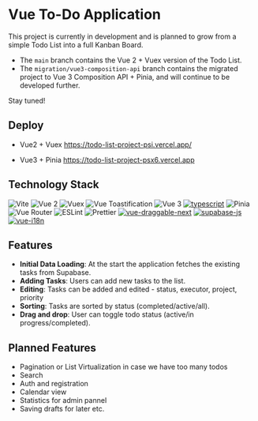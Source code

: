 # Vue To-Do Application

This project is currently in development and is planned to grow from a simple Todo List into a full Kanban Board.

- The `main` branch contains the Vue 2 + Vuex version of the Todo List.
- The `migration/vue3-composition-api` branch contains the migrated project to Vue 3 Composition API + Pinia, and will continue to be developed further.

Stay tuned!

## Deploy

- Vue2 + Vuex https://todo-list-project-psi.vercel.app/

- Vue3 + Pinia https://todo-list-project-psx6.vercel.app

## Technology Stack

![Vite](https://img.shields.io/badge/Vite-646CFF?style=for-the-badge&logo=vite&logoColor=white)
![Vue 2](https://img.shields.io/badge/Vue%202-35495E?style=for-the-badge&logo=vue.js&logoColor=4FC08D)
![Vuex](https://img.shields.io/badge/Vuex-35495E?style=for-the-badge&logo=vue.js&logoColor=4FC08D)
![Vue Toastification](https://img.shields.io/badge/Vue--Toastification-FF5E00?style=for-the-badge&logo=vue.js&logoColor=white)
![Vue 3](https://img.shields.io/badge/Vue%203-42b883?style=for-the-badge&logo=vue.js&logoColor=white)
[![typescript](https://img.shields.io/npm/v/typescript.svg?style=flat-square)](https://www.npmjs.com/package/typescript)
![Pinia](https://img.shields.io/badge/Pinia-ffd859?style=for-the-badge&logo=pinia&logoColor=black)
![Vue Router](https://img.shields.io/badge/Vue%20Router-4FC08D?style=for-the-badge&logo=vue.js&logoColor=white)
![ESLint](https://img.shields.io/badge/ESLint-4B32C3?style=for-the-badge&logo=eslint&logoColor=white)
![Prettier](https://img.shields.io/badge/Prettier-F7B93E?style=for-the-badge&logo=prettier&logoColor=white)
[![vue-draggable-next](https://img.shields.io/npm/v/vue-draggable-next.svg?style=flat-square)](https://www.npmjs.com/package/vue-draggable-next)
[![supabase-js](https://img.shields.io/npm/v/@supabase/supabase-js.svg?style=flat-square)](https://www.npmjs.com/package/@supabase/supabase-js)
[![vue-i18n](https://img.shields.io/npm/v/vue-i18n.svg?style=flat-square)](https://www.npmjs.com/package/vue-i18n)

## Features

- **Initial Data Loading**: At the start the application fetches the existing tasks from Supabase.
- **Adding Tasks**: Users can add new tasks to the list.
- **Editing**: Tasks can be added and edited - status, executor, project, priority 
- **Sorting**: Tasks are sorted by status (completed/active/all).
- **Drag and drop**: User can toggle todo status (active/in progress/completed).

## Planned Features

- Pagination or List Virtualization in case we have too many todos
- Search
- Auth and registration
- Calendar view 
- Statistics for admin pannel
- Saving drafts for later
etc.


